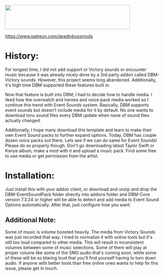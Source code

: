 <p><img src="http://mysticalos.com/images/DBM/support_on_patreon.png" width="408" height="80" /></p>
<p><a href="https://www.patreon.com/deadlybossmods">https://www.patreon.com/deadlybossmods</a></p>

# History:
For longest time, I did not add support or Victory sounds or encounter music because it was already nicely done by a 3rd party addon called DBM-Victory sounds. However, this project seems long abandoned. Additionally, it's high time DBM supported these features built in.

Now that feature is built into DBM, I had to decide how to handle media. I liked how the overwatch and heroes  and voice pack media worked so I continue this trend with Event Sounds system. Basically, DBM supports event sounds but doesn't include media for it by default. No one wants to download tons sound files every DBM update when none of sound files actually changed.

Additionally, I hope many download this template and learn to make their own Event Sound packs to further expand options. Today, DBM has couple dozen voice packs out there. Lets see if we can do same for Event Sounds! Please do so properly though. Don't go downloading latest Taylor Swift or Kanye album, make a mod with it and upload a music pack. Find some free to use media or get permission from the artist.

# Installation:
Just install this with your addon client, or download and unzip and drop the DBM-EventSoundPack folder directly into addons folder and DBM-Core version 7.3.24 or higher will be able to detect and add media to Event Sound Options automatically. After that, just configure how you want.

## Additional Note:
Some of music is volume boosted heavily. The media from Victory Sounds was just recorded that way. I tried to normalize it with online tools but it's still too loud compared to other media. This will result in inconsistent volumes between some of music selections. Some of them will play at proper volume like some of the SMG audio that's coming soon, while some of these will be so blaring loud that you'll find yourself having to turn down audio. If anyone with better tools than free online ones wants to help fix this issue, please get in touch.
